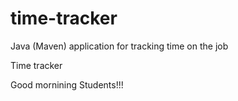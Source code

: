 # time-tracker
Java (Maven) application for tracking time on the job

Time tracker

Good mornining Students!!!
